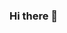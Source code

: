 ### Hi there 👋

<!--
[![Header](https://github.com/NataliaVolentova/Natko/blob/master/header_IT.PNG "Header")](https://www.linkedin.com/in/natalia-volentova-029a3ab7/)

[![Header](https://raw.githubusercontent.com/MartinHeinz/<OWNER>/<OWNER>/readme_header.png "Header")](https://some-url.dev/)
**NataliaVolentova/NataliaVolentova** is a ✨ _special_ ✨ repository because its `README.md` (this file) appears on your GitHub profile.

Here are some ideas to get you started:

- 🔭 I’m currently working on ...
- 🌱 I’m currently learning ...
- 👯 I’m looking to collaborate on ...
- 🤔 I’m looking for help with ...
- 💬 Ask me about ...
- 📫 How to reach me: ...
- 😄 Pronouns: ...
- ⚡ Fun fact: ...
-->

